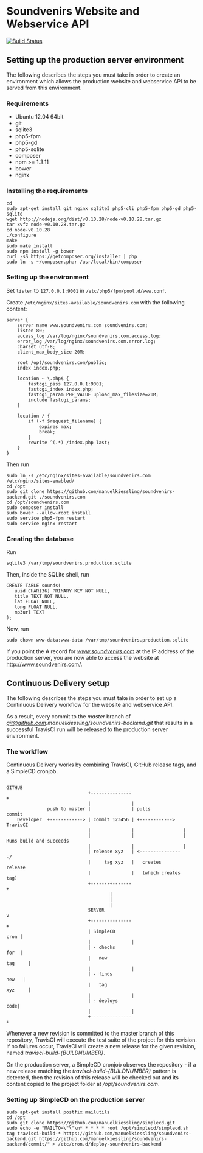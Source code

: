 # Soundvenirs Website and Webservice API

[![Build Status](https://travis-ci.org/manuelkiessling/soundvenirs-backend.png?branch=master)](https://travis-ci.org/manuelkiessling/soundvenirs-backend)

## Setting up the production server environment

The following describes the steps you must take in order to create an environment which allows the production website
and webservice API to be served from this environment.

### Requirements

* Ubuntu 12.04 64bit
* git
* sqlite3
* php5-fpm
* php5-gd
* php5-sqlite
* composer
* npm >= 1.3.11
* bower
* nginx

### Installing the requirements

    cd
    sudo apt-get install git nginx sqlite3 php5-cli php5-fpm php5-gd php5-sqlite
    wget http://nodejs.org/dist/v0.10.28/node-v0.10.28.tar.gz
    tar xvfz node-v0.10.28.tar.gz
    cd node-v0.10.28
    ./configure
    make
    sudo make install
    sudo npm install -g bower
    curl -sS https://getcomposer.org/installer | php
    sudo ln -s ~/composer.phar /usr/local/bin/composer

### Setting up the environment

Set `listen` to `127.0.0.1:9001` in `/etc/php5/fpm/pool.d/www.conf`.

Create `/etc/nginx/sites-available/soundvenirs.com` with the following content:

    server {
        server_name www.soundvenirs.com soundvenirs.com;
        listen 80;
        access_log /var/log/nginx/soundvenirs.com.access.log;
        error_log /var/log/nginx/soundvenirs.com.error.log;
        charset utf-8;
        client_max_body_size 20M;
    
        root /opt/soundvenirs.com/public;
        index index.php;
    
        location ~ \.php$ {
            fastcgi_pass 127.0.0.1:9001;
            fastcgi_index index.php;
            fastcgi_param PHP_VALUE upload_max_filesize=20M;
            include fastcgi_params;
        }
    
        location / {
            if (-f $request_filename) {
                expires max;
                break;
            }
            rewrite ^(.*) /index.php last;
        }
    }

Then run

    sudo ln -s /etc/nginx/sites-available/soundvenirs.com /etc/nginx/sites-enabled/
    cd /opt
    sudo git clone https://github.com/manuelkiessling/soundvenirs-backend.git ./soundvenirs.com
    cd /opt/soundvenirs.com
    sudo composer install
    sudo bower --allow-root install
    sudo service php5-fpm restart
    sudo service nginx restart

### Creating the database

Run

    sqlite3 /var/tmp/soundvenirs.production.sqlite

Then, inside the SQLite shell, run

    CREATE TABLE sounds(
       uuid CHAR(36) PRIMARY KEY NOT NULL,
       title TEXT NOT NULL,
       lat FLOAT NULL,
       long FLOAT NULL,
       mp3url TEXT
    );

Now, run

    sudo chown www-data:www-data /var/tmp/soundvenirs.production.sqlite

If you point the A record for *www.soundvenirs.com* at the IP address of the production server, you are now able to
access the website at http://www.soundvenirs.com/.


## Continuous Delivery setup

The following describes the steps you must take in order to set up a Continuous Delivery workflow for the website and
webservice API.

As a result, every commit to the *master* branch of *git@github.com:manuelkiessling/soundvenirs-backend.git* that
results in a successful TravisCI run will be released to the production server environment.

### The workflow

Continuous Delivery works by combining TravisCI, GitHub release tags, and a SimpleCD cronjob.

                                  GITHUB                                                      
                                  +---------------+                                           
                                  |               |                                           
                   push to master |               | pulls commit                              
        Developer  +------------> | commit 123456 | +------------> TravisCI                   
                                  |               |                  |                        
                                  |               |                  | Runs build and succeeds
                                  |               |                  |                        
                                  | release xyz   | <----------------/                        
                                  |     tag xyz   |   creates release                         
                                  |               |   (which creates tag)                     
                                  +-------+-------+                                           
                                          |                                                   
                                          |                                                   
                                          |                                                   
                                  SERVER  v                                                   
                                  +---------------+                                           
                                  | SimpleCD cron |                                           
                                  |               |                                           
                                  | - checks for  |                                           
                                  |   new tag     |                                           
                                  |               |                                           
                                  | - finds new   |                                           
                                  |   tag xyz     |                                           
                                  |               |                                           
                                  | - deploys code|                                           
                                  |               |                                           
                                  +---------------+                                           

Whenever a new revision is committed to the master branch of this repository, TravisCI will execute the test suite of
the project for this revision. If no failures occur, TravisCI will create a new release for the given revision, named
*travisci-build-{BUILDNUMBER}*.

On the production server, a SimpleCD cronjob observes the repository - if a new release matching the
*travisci-build-{BUILDNUMBER}* pattern is detected, then the revision of this release will be checked out and its
content copied to the project folder at */opt/soundvenirs.com*.

### Setting up SimpleCD on the production server

    sudo apt-get install postfix mailutils
    cd /opt
    sudo git clone https://github.com/manuelkiessling/simplecd.git
    sudo echo -e "MAILTO=\"\"\n* * * * * root /opt/simplecd/simplecd.sh tag travisci-build-* https://github.com/manuelkiessling/soundvenirs-backend.git https://github.com/manuelkiessling/soundvenirs-backend/commit/" > /etc/cron.d/deploy-soundvenirs-backend
